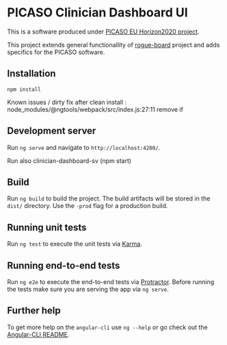# PICASO Clinician Dashboard UI 

This is a software produced under [PICASO EU Horizon2020 project](http://www.picaso-project.eu/). 

This project extends general functionallity of [rogue-board](https://github.com/webcc/rogue-board) project and adds specifics for the PICASO software. 

## Installation

```
npm install
```

Known issues / dirty fix after clean install : node_modules/@ngtools/webpack/src/index.js:27:11 remove if

## Development server

Run `ng serve` and navigate to `http://localhost:4200/`.

Run also clinician-dashboard-sv (npm start)

## Build

Run `ng build` to build the project. The build artifacts will be stored in the `dist/` directory. Use the `-prod` flag for a production build.

## Running unit tests

Run `ng test` to execute the unit tests via [Karma](https://karma-runner.github.io).

## Running end-to-end tests

Run `ng e2e` to execute the end-to-end tests via [Protractor](http://www.protractortest.org/).
Before running the tests make sure you are serving the app via `ng serve`.

## Further help

To get more help on the `angular-cli` use `ng --help` or go check out the [Angular-CLI README](https://github.com/angular/angular-cli/blob/master/README.md).
